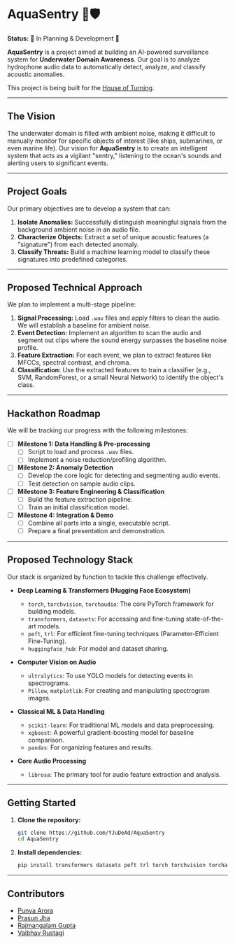 # AquaSentry 🌊🛡️

**Status:** 🚧 In Planning & Development 🚧

**AquaSentry** is a project aimed at building an AI-powered surveillance system for **Underwater Domain Awareness**. Our goal is to analyze hydrophone audio data to automatically detect, analyze, and classify acoustic anomalies.

This project is being built for the [House of Turning](https://www.techtatva.club/house-of-turing).

---

## The Vision

The underwater domain is filled with ambient noise, making it difficult to manually monitor for specific objects of interest (like ships, submarines, or even marine life). Our vision for **AquaSentry** is to create an intelligent system that acts as a vigilant "sentry," listening to the ocean's sounds and alerting users to significant events.

---

## Project Goals

Our primary objectives are to develop a system that can:

1.  **Isolate Anomalies:** Successfully distinguish meaningful signals from the background ambient noise in an audio file.
2.  **Characterize Objects:** Extract a set of unique acoustic features (a "signature") from each detected anomaly.
3.  **Classify Threats:** Build a machine learning model to classify these signatures into predefined categories.

---

## Proposed Technical Approach

We plan to implement a multi-stage pipeline:

1.  **Signal Processing:** Load `.wav` files and apply filters to clean the audio. We will establish a baseline for ambient noise.
2.  **Event Detection:** Implement an algorithm to scan the audio and segment out clips where the sound energy surpasses the baseline noise profile.
3.  **Feature Extraction:** For each event, we plan to extract features like MFCCs, spectral contrast, and chroma.
4.  **Classification:** Use the extracted features to train a classifier (e.g., SVM, RandomForest, or a small Neural Network) to identify the object's class.

---

## Hackathon Roadmap

We will be tracking our progress with the following milestones:

- [ ] **Milestone 1: Data Handling & Pre-processing**
  - [ ] Script to load and process `.wav` files.
  - [ ] Implement a noise reduction/profiling algorithm.
- [ ] **Milestone 2: Anomaly Detection**
  - [ ] Develop the core logic for detecting and segmenting audio events.
  - [ ] Test detection on sample audio clips.
- [ ] **Milestone 3: Feature Engineering & Classification**
  - [ ] Build the feature extraction pipeline.
  - [ ] Train an initial classification model.
- [ ] **Milestone 4: Integration & Demo**
  - [ ] Combine all parts into a single, executable script.
  - [ ] Prepare a final presentation and demonstration.

---

## Proposed Technology Stack

Our stack is organized by function to tackle this challenge effectively.

* **Deep Learning & Transformers (Hugging Face Ecosystem)**
    * `torch`, `torchvision`, `torchaudio`: The core PyTorch framework for building models.
    * `transformers`, `datasets`: For accessing and fine-tuning state-of-the-art models.
    * `peft`, `trl`: For efficient fine-tuning techniques (Parameter-Efficient Fine-Tuning).
    * `huggingface_hub`: For model and dataset sharing.

* **Computer Vision on Audio**
    * `ultralytics`: To use YOLO models for detecting events in spectrograms.
    * `Pillow`, `matplotlib`: For creating and manipulating spectrogram images.

* **Classical ML & Data Handling**
    * `scikit-learn`: For traditional ML models and data preprocessing.
    * `xgboost`: A powerful gradient-boosting model for baseline comparison.
    * `pandas`: For organizing features and results.

* **Core Audio Processing**
    * `librosa`: The primary tool for audio feature extraction and analysis.

---
## Getting Started

1.  **Clone the repository:**
    ```sh
    git clone https://github.com/YJuDeAd/AquaSentry
    cd AquaSentry
    ```

2.  **Install dependencies:**
    ```sh
    pip install transformers datasets peft trl torch torchvision torchaudio tensorflow Pillow matplotlib librosa pandas scikit-learn xgboost ultralytics huggingface_hub
    ```

---

## Contributors

* [Punya Arora](https://github.com/YJuDeAd)
* [Prasun Jha](https://github.com/PrasunJha15)
* [Rajmangalam Gupta](https://github.com/RajmangalmGupta)
* [Vaibhav Rustagi](https://github.com/getit-pajji)